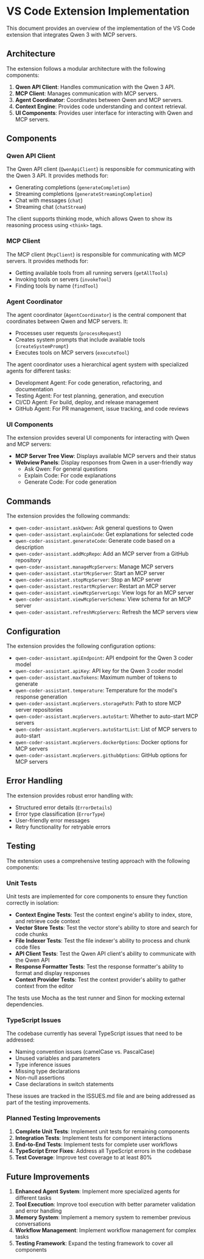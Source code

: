 # VS Code Extension Implementation

This document provides an overview of the implementation of the VS Code extension that integrates Qwen 3 with MCP servers.

## Architecture

The extension follows a modular architecture with the following components:

1. **Qwen API Client**: Handles communication with the Qwen 3 API.
2. **MCP Client**: Manages communication with MCP servers.
3. **Agent Coordinator**: Coordinates between Qwen and MCP servers.
4. **Context Engine**: Provides code understanding and context retrieval.
5. **UI Components**: Provides user interface for interacting with Qwen and MCP servers.

## Components

### Qwen API Client

The Qwen API client (`QwenApiClient`) is responsible for communicating with the Qwen 3 API. It provides methods for:

- Generating completions (`generateCompletion`)
- Streaming completions (`generateStreamingCompletion`)
- Chat with messages (`chat`)
- Streaming chat (`chatStream`)

The client supports thinking mode, which allows Qwen to show its reasoning process using `<think>` tags.

### MCP Client

The MCP client (`McpClient`) is responsible for communicating with MCP servers. It provides methods for:

- Getting available tools from all running servers (`getAllTools`)
- Invoking tools on servers (`invokeTool`)
- Finding tools by name (`findTool`)

### Agent Coordinator

The agent coordinator (`AgentCoordinator`) is the central component that coordinates between Qwen and MCP servers. It:

- Processes user requests (`processRequest`)
- Creates system prompts that include available tools (`createSystemPrompt`)
- Executes tools on MCP servers (`executeTool`)

The agent coordinator uses a hierarchical agent system with specialized agents for different tasks:

- Development Agent: For code generation, refactoring, and documentation
- Testing Agent: For test planning, generation, and execution
- CI/CD Agent: For build, deploy, and release management
- GitHub Agent: For PR management, issue tracking, and code reviews

### UI Components

The extension provides several UI components for interacting with Qwen and MCP servers:

- **MCP Server Tree View**: Displays available MCP servers and their status
- **Webview Panels**: Display responses from Qwen in a user-friendly way
  - Ask Qwen: For general questions
  - Explain Code: For code explanations
  - Generate Code: For code generation

## Commands

The extension provides the following commands:

- `qwen-coder-assistant.askQwen`: Ask general questions to Qwen
- `qwen-coder-assistant.explainCode`: Get explanations for selected code
- `qwen-coder-assistant.generateCode`: Generate code based on a description
- `qwen-coder-assistant.addMcpRepo`: Add an MCP server from a GitHub repository
- `qwen-coder-assistant.manageMcpServers`: Manage MCP servers
- `qwen-coder-assistant.startMcpServer`: Start an MCP server
- `qwen-coder-assistant.stopMcpServer`: Stop an MCP server
- `qwen-coder-assistant.restartMcpServer`: Restart an MCP server
- `qwen-coder-assistant.viewMcpServerLogs`: View logs for an MCP server
- `qwen-coder-assistant.viewMcpServerSchema`: View schema for an MCP server
- `qwen-coder-assistant.refreshMcpServers`: Refresh the MCP servers view

## Configuration

The extension provides the following configuration options:

- `qwen-coder-assistant.apiEndpoint`: API endpoint for the Qwen 3 coder model
- `qwen-coder-assistant.apiKey`: API key for the Qwen 3 coder model
- `qwen-coder-assistant.maxTokens`: Maximum number of tokens to generate
- `qwen-coder-assistant.temperature`: Temperature for the model's response generation
- `qwen-coder-assistant.mcpServers.storagePath`: Path to store MCP server repositories
- `qwen-coder-assistant.mcpServers.autoStart`: Whether to auto-start MCP servers
- `qwen-coder-assistant.mcpServers.autoStartList`: List of MCP servers to auto-start
- `qwen-coder-assistant.mcpServers.dockerOptions`: Docker options for MCP servers
- `qwen-coder-assistant.mcpServers.githubOptions`: GitHub options for MCP servers

## Error Handling

The extension provides robust error handling with:

- Structured error details (`ErrorDetails`)
- Error type classification (`ErrorType`)
- User-friendly error messages
- Retry functionality for retryable errors

## Testing

The extension uses a comprehensive testing approach with the following components:

### Unit Tests

Unit tests are implemented for core components to ensure they function correctly in isolation:

- **Context Engine Tests**: Test the context engine's ability to index, store, and retrieve code context
- **Vector Store Tests**: Test the vector store's ability to store and search for code chunks
- **File Indexer Tests**: Test the file indexer's ability to process and chunk code files
- **API Client Tests**: Test the Qwen API client's ability to communicate with the Qwen API
- **Response Formatter Tests**: Test the response formatter's ability to format and display responses
- **Context Provider Tests**: Test the context provider's ability to gather context from the editor

The tests use Mocha as the test runner and Sinon for mocking external dependencies.

### TypeScript Issues

The codebase currently has several TypeScript issues that need to be addressed:

- Naming convention issues (camelCase vs. PascalCase)
- Unused variables and parameters
- Type inference issues
- Missing type declarations
- Non-null assertions
- Case declarations in switch statements

These issues are tracked in the ISSUES.md file and are being addressed as part of the testing improvements.

### Planned Testing Improvements

1. **Complete Unit Tests**: Implement unit tests for remaining components
2. **Integration Tests**: Implement tests for component interactions
3. **End-to-End Tests**: Implement tests for complete user workflows
4. **TypeScript Error Fixes**: Address all TypeScript errors in the codebase
5. **Test Coverage**: Improve test coverage to at least 80%

## Future Improvements

1. **Enhanced Agent System**: Implement more specialized agents for different tasks
2. **Tool Execution**: Improve tool execution with better parameter validation and error handling
3. **Memory System**: Implement a memory system to remember previous conversations
4. **Workflow Management**: Implement workflow management for complex tasks
5. **Testing Framework**: Expand the testing framework to cover all components
